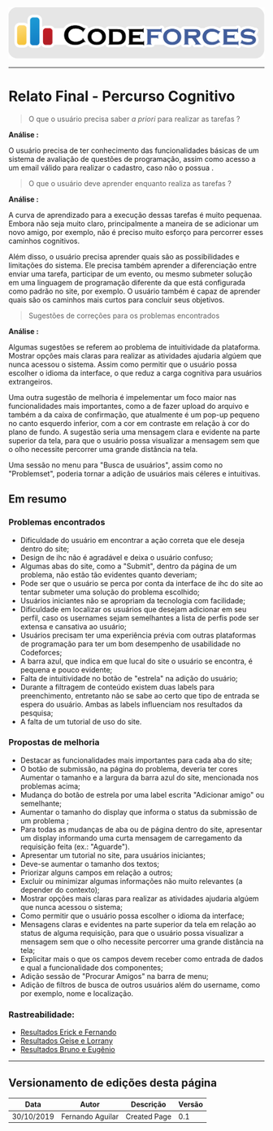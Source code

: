 <span style="margin-left: 0%; padding-top: 3%;">![Codeforces Logo](../../images/codeforces.png)</span>

***
# Relato Final - Percurso Cognitivo

> O que o usuário precisa saber *a priori* para realizar as tarefas ?

**Análise :** 

O usuário precisa de ter conhecimento das funcionalidades básicas de um sistema de avaliação de questões de programação, assim como acesso a um email válido para realizar o cadastro, caso não o possua .

> O que o usuário deve aprender enquanto realiza as tarefas ?

**Análise :** 

A curva de aprendizado para a execução dessas tarefas é muito pequenaa. Embora não seja muito claro, principalmente a maneira de se adicionar um novo amigo, por exemplo, não é preciso muito esforço para percorrer esses caminhos cognitivos.

Além disso, o usuário precisa aprender quais são as possibilidades e limitações do sistema. Ele precisa também aprender a diferenciação entre enviar uma tarefa, participar de um evento, ou mesmo submeter solução em uma linguagem de programação diferente da que está configurada como padrão no site, por exemplo. O usuário também é capaz de aprender quais são os caminhos mais curtos para concluir seus objetivos.

> Sugestões de correções para os problemas encontrados 

**Análise :** 

Algumas sugestões se referem ao problema de intuitividade da plataforma. Mostrar opções mais claras para realizar as atividades ajudaria algúem que nunca acessou o sistema. Assim como permitir que o usuário possa escolher o idioma da interface, o que reduz a carga cognitiva para usuários extrangeiros. 

Uma outra sugestão de melhoria é impelementar um foco maior nas funcionalidades mais importantes, como a de fazer upload do arquivo e também a da caixa de confirmação, que atualmente é um pop-up pequeno no canto esquerdo inferior, com a cor em contraste em relação à cor do plano de fundo. A sugestão seria uma mensagem clara e evidente na parte superior da tela, para que o usuário possa visualizar a mensagem sem que o olho necessite percorrer uma grande distância na tela.

Uma sessão no menu para "Busca de usuários", assim como no "Problemset", poderia tornar a adição de usuários mais céleres e intuitivas.

## Em resumo

### Problemas encontrados

- Dificuldade do usuário em encontrar a ação correta que ele deseja dentro do site;
- Design de ihc não é agradável e deixa o usuário confuso;
- Algumas abas do site, como a "Submit", dentro da página de um problema, não estão tão evidentes quanto deveriam;
- Pode ser que o usuário se perca por conta da interface de ihc do site ao tentar submeter uma solução do problema escolhido;
- Usuários iniciantes não se apropriam da tecnologia com facilidade;
- Dificuldade em localizar os usuários que desejam adicionar em seu perfil, caso os usernames sejam semelhantes a lista de perfis pode ser extensa e cansativa ao usuário;
- Usuários precisam ter uma experiência prévia com outras plataformas de programação para ter um bom desempenho de usabilidade no Codeforces;
- A barra azul, que indica em que lucal do site o usuário se encontra, é pequena e pouco evidente;
- Falta de intuitividade no botão de "estrela" na adição do usuário;
- Durante a filtragem de conteúdo existem duas labels para preenchimento, entretanto não se sabe ao certo que tipo de entrada se espera do usuário. Ambas as labels influenciam nos resultados da pesquisa;
- A falta de um tutorial de uso do site.

### Propostas de melhoria

- Destacar as funcionalidades mais importantes para cada aba do site;
- O botão de submissão, na página do problema, deveria ter cores Aumentar o tamanho e a largura da barra azul do site, mencionada nos problemas acima;
- Mudança do botão de estrela por uma label escrita "Adicionar amigo" ou semelhante;
- Aumentar o tamanho do display que informa o status da submissão de um problema ;
- Para todas as mudanças de aba ou de página dentro do site, apresentar um display informando uma curta mensagem de carregamento da requisição feita (ex.: "Aguarde").
- Apresentar um tutorial no site, para usuários iniciantes;
- Deve-se aumentar o tamanho dos textos; 
- Priorizar alguns campos em relação a outros;
- Excluir ou minimizar algumas informações não muito relevantes (a depender do contexto);
- Mostrar opções mais claras para realizar as atividades ajudaria algúem que nunca acessou o sistema;
- Como permitir que o usuário possa escolher o idioma da interface;
- Mensagens claras e evidentes na parte superior da tela em relação ao status de alguma requisição, para que o usuário possa visualizar a mensagem sem que o olho necessite percorrer uma grande distância na tela;
- Explicitar mais o que os campos devem receber como entrada de dados e qual a funcionalidade dos componentes; 
- Adição sessão de "Procurar  Amigos" na barra de menu;
- Adição de filtros de busca de outros usuários além do username, como por exemplo, nome e localização.


### Rastreabilidade:
- [Resultados Erick e Fernando](resultados_individuais/erick_fernando.md)
- [Resultados Geise e Lorrany](resultados_individuais/geise_lorrany.md)
- [Resultados Bruno e Eugênio](resultados_individuais/bruno_eugenio.md)

***
## Versionamento de edições desta página
| Data | Autor | Descrição | Versão |
|------|-------|-----------|--------|
| 30/10/2019 | Fernando Aguilar | Created Page| 0.1 |
